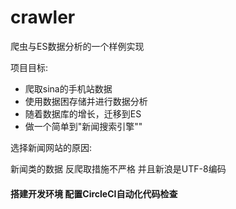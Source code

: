 # crawler
爬虫与ES数据分析的一个样例实现

项目目标:
  - 爬取sina的手机站数据
  - 使用数据困存储并进行数据分析
  - 随着数据库的增长，迁移到ES
  - 做一个简单到"新闻搜索引擎""
    
选择新闻网站的原因:

新闻类的数据 反爬取措施不严格 并且新浪是UTF-8编码

#### 搭建开发环境 配置CircleCI自动化代码检查